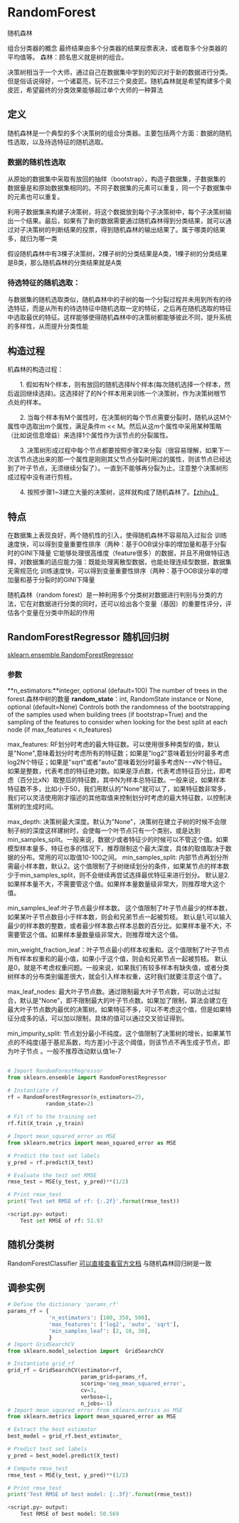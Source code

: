 # RandomForest

随机森林


组合分类器的概念
最终结果由多个分类器的结果投票表决，或者取多个分类器的平均值等。
森林：顾名思义就是树的组合。

决策树相当于一个大师，通过自己在数据集中学到的知识对于新的数据进行分类。但是俗话说得好，一个诸葛亮，玩不过三个臭皮匠。随机森林就是希望构建多个臭皮匠，希望最终的分类效果能够超过单个大师的一种算法

## 定义
随机森林是一个典型的多个决策树的组合分类器。主要包括两个方面：数据的随机性选取，以及待选特征的随机选取。

### 数据的随机性选取
从原始的数据集中采取有放回的抽样（bootstrap），构造子数据集，子数据集的数据量是和原始数据集相同的。不同子数据集的元素可以重复，同一个子数据集中的元素也可以重复。

利用子数据集来构建子决策树，将这个数据放到每个子决策树中，每个子决策树输出一个结果。最后，如果有了新的数据需要通过随机森林得到分类结果，就可以通过对子决策树的判断结果的投票，得到随机森林的输出结果了。属于哪类的结果多，就归为哪一类

假设随机森林中有3棵子决策树，2棵子树的分类结果是A类，1棵子树的分类结果是B类，那么随机森林的分类结果就是A类



### 待选特征的随机选取：
与数据集的随机选取类似，随机森林中的子树的每一个分裂过程并未用到所有的待选特征，而是从所有的待选特征中随机选取一定的特征，之后再在随机选取的特征中选取最优的特征。这样能够使得随机森林中的决策树都能够彼此不同，提升系统的多样性，从而提升分类性能



## 构造过程
机森林的构造过程：

　　1. 假如有N个样本，则有放回的随机选择N个样本(每次随机选择一个样本，然后返回继续选择)。这选择好了的N个样本用来训练一个决策树，作为决策树根节点处的样本。

　　2. 当每个样本有M个属性时，在决策树的每个节点需要分裂时，随机从这M个属性中选取出m个属性，满足条件m << M。然后从这m个属性中采用某种策略（比如说信息增益）来选择1个属性作为该节点的分裂属性。

　　3. 决策树形成过程中每个节点都要按照步骤2来分裂（很容易理解，如果下一次该节点选出来的那一个属性是刚刚其父节点分裂时用过的属性，则该节点已经达到了叶子节点，无须继续分裂了）。一直到不能够再分裂为止。注意整个决策树形成过程中没有进行剪枝。

　　4. 按照步骤1~3建立大量的决策树，这样就构成了随机森林了。[【zhihu】](https://zhuanlan.zhihu.com/p/22097796)

## 特点

在数据集上表现良好，两个随机性的引入，使得随机森林不容易陷入过拟合
训练速度快，可以得到变量重要性排序（两种：基于OOB误分率的增加量和基于分裂时的GINI下降量
它能够处理很高维度（feature很多）的数据，并且不用做特征选择，对数据集的适应能力强：既能处理离散型数据，也能处理连续型数据，数据集无需规范化
训练速度快，可以得到变量重要性排序（两种：基于OOB误分率的增加量和基于分裂时的GINI下降量

随机森林（random forest）是一种利用多个分类树对数据进行判别与分类的方法，它在对数据进行分类的同时，还可以给出各个变量（基因）的重要性评分，评估各个变量在分类中所起的作用

## RandomForestRegressor 随机回归树

[sklearn.ensemble.RandomForestRegressor](https://scikit-learn.org/stable/modules/generated/sklearn.ensemble.RandomForestRegressor.html#sklearn.ensemble.RandomForestRegressor)

### 参数
**n_estimators:**integer, optional (default=100) The number of trees in the forest.森林中树的数量
**random_state**：int, RandomState instance or None, optional (default=None)
Controls both the randomness of the bootstrapping of the samples used when building trees (if bootstrap=True) and the sampling of the features to consider when looking for the best split at each node (if max_features < n_features)

max_features: RF划分时考虑的最大特征数。可以使用很多种类型的值，默认是"None",意味着划分时考虑所有的特征数；如果是"log2"意味着划分时最多考虑log2N个特征；如果是"sqrt"或者"auto"意味着划分时最多考虑N−−√N个特征。如果是整数，代表考虑的特征绝对数。如果是浮点数，代表考虑特征百分比，即考虑（百分比xN）取整后的特征数，其中N为样本总特征数。一般来说，如果样本特征数不多，比如小于50，我们用默认的"None"就可以了，如果特征数非常多，我们可以灵活使用刚才描述的其他取值来控制划分时考虑的最大特征数，以控制决策树的生成时间。

max_depth: 决策树最大深度。默认为"None"，决策树在建立子树的时候不会限制子树的深度这样建树时，会使每一个叶节点只有一个类别，或是达到min_samples_split。一般来说，数据少或者特征少的时候可以不管这个值。如果模型样本量多，特征也多的情况下，推荐限制这个最大深度，具体的取值取决于数据的分布。常用的可以取值10-100之间。
min_samples_split: 内部节点再划分所需最小样本数，默认2。这个值限制了子树继续划分的条件，如果某节点的样本数少于min_samples_split，则不会继续再尝试选择最优特征来进行划分。 默认是2.如果样本量不大，不需要管这个值。如果样本量数量级非常大，则推荐增大这个值。

min_samples_leaf:叶子节点最少样本数。 这个值限制了叶子节点最少的样本数，如果某叶子节点数目小于样本数，则会和兄弟节点一起被剪枝。 默认是1,可以输入最少的样本数的整数，或者最少样本数占样本总数的百分比。如果样本量不大，不需要管这个值。如果样本量数量级非常大，则推荐增大这个值。

min_weight_fraction_leaf：叶子节点最小的样本权重和。这个值限制了叶子节点所有样本权重和的最小值，如果小于这个值，则会和兄弟节点一起被剪枝。 默认是0，就是不考虑权重问题。一般来说，如果我们有较多样本有缺失值，或者分类树样本的分布类别偏差很大，就会引入样本权重，这时我们就要注意这个值了。

max_leaf_nodes: 最大叶子节点数。通过限制最大叶子节点数，可以防止过拟合，默认是"None”，即不限制最大的叶子节点数。如果加了限制，算法会建立在最大叶子节点数内最优的决策树。如果特征不多，可以不考虑这个值，但是如果特征分成多的话，可以加以限制，具体的值可以通过交叉验证得到。

min_impurity_split: 节点划分最小不纯度。这个值限制了决策树的增长，如果某节点的不纯度(基于基尼系数，均方差)小于这个阈值，则该节点不再生成子节点，即为叶子节点 。一般不推荐改动默认值1e-7

```python

# Import RandomForestRegressor
from sklearn.ensemble import RandomForestRegressor

# Instantiate rf
rf = RandomForestRegressor(n_estimators=25,
            random_state=2)
            
# Fit rf to the training set    
rf.fit(X_train ,y_train) 

# Import mean_squared_error as MSE
from sklearn.metrics import mean_squared_error as MSE

# Predict the test set labels
y_pred = rf.predict(X_test)

# Evaluate the test set RMSE
rmse_test = MSE(y_test, y_pred)**(1/2)

# Print rmse_test
print('Test set RMSE of rf: {:.2f}'.format(rmse_test))

<script.py> output:
    Test set RMSE of rf: 51.97
```
## 随机分类树
RandomForestClassifier
[可以直接查看官方文档](https://scikit-learn.org/stable/modules/generated/sklearn.ensemble.RandomForestClassifier.html#sklearn.ensemble.RandomForestClassifier)
与随机森林回归树是一致

## 调参实例
```python
# Define the dictionary 'params_rf'
params_rf = {
             'n_estimators': [100, 350, 500],
             'max_features': ['log2', 'auto', 'sqrt'],
             'min_samples_leaf': [2, 10, 30], 
             }
# Import GridSearchCV
from sklearn.model_selection import  GridSearchCV

# Instantiate grid_rf
grid_rf = GridSearchCV(estimator=rf,
                       param_grid=params_rf,
                       scoring='neg_mean_squared_error',
                       cv=3,
                       verbose=1,
                       n_jobs=-1)
# Import mean_squared_error from sklearn.metrics as MSE 
from sklearn.metrics import mean_squared_error as MSE

# Extract the best estimator
best_model = grid_rf.best_estimator_

# Predict test set labels
y_pred = best_model.predict(X_test)

# Compute rmse_test
rmse_test = MSE(y_test, y_pred)**(1/2)

# Print rmse_test
print('Test RMSE of best model: {:.3f}'.format(rmse_test)) 

<script.py> output:
    Test RMSE of best model: 50.569
```

